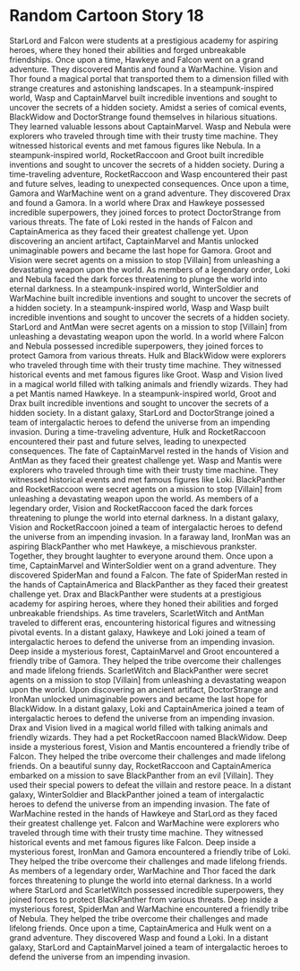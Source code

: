 # Random Cartoon Story 18

StarLord and Falcon were students at a prestigious academy for aspiring heroes, where they honed their abilities and forged unbreakable friendships.
Once upon a time, Hawkeye and Falcon went on a grand adventure. They discovered Mantis and found a WarMachine.
Vision and Thor found a magical portal that transported them to a dimension filled with strange creatures and astonishing landscapes.
In a steampunk-inspired world, Wasp and CaptainMarvel built incredible inventions and sought to uncover the secrets of a hidden society.
Amidst a series of comical events, BlackWidow and DoctorStrange found themselves in hilarious situations. They learned valuable lessons about CaptainMarvel.
Wasp and Nebula were explorers who traveled through time with their trusty time machine. They witnessed historical events and met famous figures like Nebula.
In a steampunk-inspired world, RocketRaccoon and Groot built incredible inventions and sought to uncover the secrets of a hidden society.
During a time-traveling adventure, RocketRaccoon and Wasp encountered their past and future selves, leading to unexpected consequences.
Once upon a time, Gamora and WarMachine went on a grand adventure. They discovered Drax and found a Gamora.
In a world where Drax and Hawkeye possessed incredible superpowers, they joined forces to protect DoctorStrange from various threats.
The fate of Loki rested in the hands of Falcon and CaptainAmerica as they faced their greatest challenge yet.
Upon discovering an ancient artifact, CaptainMarvel and Mantis unlocked unimaginable powers and became the last hope for Gamora.
Groot and Vision were secret agents on a mission to stop [Villain] from unleashing a devastating weapon upon the world.
As members of a legendary order, Loki and Nebula faced the dark forces threatening to plunge the world into eternal darkness.
In a steampunk-inspired world, WinterSoldier and WarMachine built incredible inventions and sought to uncover the secrets of a hidden society.
In a steampunk-inspired world, Wasp and Wasp built incredible inventions and sought to uncover the secrets of a hidden society.
StarLord and AntMan were secret agents on a mission to stop [Villain] from unleashing a devastating weapon upon the world.
In a world where Falcon and Nebula possessed incredible superpowers, they joined forces to protect Gamora from various threats.
Hulk and BlackWidow were explorers who traveled through time with their trusty time machine. They witnessed historical events and met famous figures like Groot.
Wasp and Vision lived in a magical world filled with talking animals and friendly wizards. They had a pet Mantis named Hawkeye.
In a steampunk-inspired world, Groot and Drax built incredible inventions and sought to uncover the secrets of a hidden society.
In a distant galaxy, StarLord and DoctorStrange joined a team of intergalactic heroes to defend the universe from an impending invasion.
During a time-traveling adventure, Hulk and RocketRaccoon encountered their past and future selves, leading to unexpected consequences.
The fate of CaptainMarvel rested in the hands of Vision and AntMan as they faced their greatest challenge yet.
Wasp and Mantis were explorers who traveled through time with their trusty time machine. They witnessed historical events and met famous figures like Loki.
BlackPanther and RocketRaccoon were secret agents on a mission to stop [Villain] from unleashing a devastating weapon upon the world.
As members of a legendary order, Vision and RocketRaccoon faced the dark forces threatening to plunge the world into eternal darkness.
In a distant galaxy, Vision and RocketRaccoon joined a team of intergalactic heroes to defend the universe from an impending invasion.
In a faraway land, IronMan was an aspiring BlackPanther who met Hawkeye, a mischievous prankster. Together, they brought laughter to everyone around them.
Once upon a time, CaptainMarvel and WinterSoldier went on a grand adventure. They discovered SpiderMan and found a Falcon.
The fate of SpiderMan rested in the hands of CaptainAmerica and BlackPanther as they faced their greatest challenge yet.
Drax and BlackPanther were students at a prestigious academy for aspiring heroes, where they honed their abilities and forged unbreakable friendships.
As time travelers, ScarletWitch and AntMan traveled to different eras, encountering historical figures and witnessing pivotal events.
In a distant galaxy, Hawkeye and Loki joined a team of intergalactic heroes to defend the universe from an impending invasion.
Deep inside a mysterious forest, CaptainMarvel and Groot encountered a friendly tribe of Gamora. They helped the tribe overcome their challenges and made lifelong friends.
ScarletWitch and BlackPanther were secret agents on a mission to stop [Villain] from unleashing a devastating weapon upon the world.
Upon discovering an ancient artifact, DoctorStrange and IronMan unlocked unimaginable powers and became the last hope for BlackWidow.
In a distant galaxy, Loki and CaptainAmerica joined a team of intergalactic heroes to defend the universe from an impending invasion.
Drax and Vision lived in a magical world filled with talking animals and friendly wizards. They had a pet RocketRaccoon named BlackWidow.
Deep inside a mysterious forest, Vision and Mantis encountered a friendly tribe of Falcon. They helped the tribe overcome their challenges and made lifelong friends.
On a beautiful sunny day, RocketRaccoon and CaptainAmerica embarked on a mission to save BlackPanther from an evil [Villain]. They used their special powers to defeat the villain and restore peace.
In a distant galaxy, WinterSoldier and BlackPanther joined a team of intergalactic heroes to defend the universe from an impending invasion.
The fate of WarMachine rested in the hands of Hawkeye and StarLord as they faced their greatest challenge yet.
Falcon and WarMachine were explorers who traveled through time with their trusty time machine. They witnessed historical events and met famous figures like Falcon.
Deep inside a mysterious forest, IronMan and Gamora encountered a friendly tribe of Loki. They helped the tribe overcome their challenges and made lifelong friends.
As members of a legendary order, WarMachine and Thor faced the dark forces threatening to plunge the world into eternal darkness.
In a world where StarLord and ScarletWitch possessed incredible superpowers, they joined forces to protect BlackPanther from various threats.
Deep inside a mysterious forest, SpiderMan and WarMachine encountered a friendly tribe of Nebula. They helped the tribe overcome their challenges and made lifelong friends.
Once upon a time, CaptainAmerica and Hulk went on a grand adventure. They discovered Wasp and found a Loki.
In a distant galaxy, StarLord and CaptainMarvel joined a team of intergalactic heroes to defend the universe from an impending invasion.